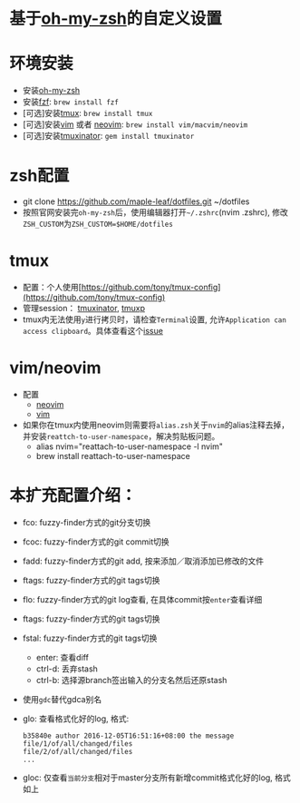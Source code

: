 # 基于[oh-my-zsh](https://github.com/robbyrussell/oh-my-zsh)的自定义设置

# 环境安装
- 安装[oh-my-zsh](https://github.com/robbyrussell/oh-my-zsh)
- 安装[fzf](https://github.com/junegunn/fzf):  `brew install fzf`
- [可选]安装[tmux](https://github.com/tmux/tmux):  `brew install tmux`
- [可选]安装[vim](http://www.vim.org/) 或者 [neovim](https://neovim.io/):  `brew install vim/macvim/neovim`
- [可选]安装[tmuxinator](https://github.com/tmuxinator/tmuxinator):  `gem install tmuxinator`

# zsh配置
- git clone https://github.com/maple-leaf/dotfiles.git ~/dotfiles
- 按照官网安装完`oh-my-zsh`后，使用编辑器打开`~/.zshrc`(nvim .zshrc), 修改`ZSH_CUSTOM`为`ZSH_CUSTOM=$HOME/dotfiles`

# tmux
- 配置：个人使用[https://github.com/tony/tmux-config](https://github.com/tony/tmux-config)
- 管理session： [tmuxinator](https://github.com/tmuxinator/tmuxinator), [tmuxp](https://github.com/tony/tmuxp)
- tmux内无法使用`y`进行拷贝时，请检查`Terminal`设置, 允许`Application can access clipboard`。具体查看这个[issue](https://github.com/ChrisJohnsen/tmux-MacOSX-pasteboard/issues/56#issuecomment-271063847)

# vim/neovim
- 配置
    - [neovim](https://github.com/maple-leaf/nvim)
    - [vim](https://github.com/maple-leaf/vimrc)
- 如果你在tmux内使用neovim则需要将`alias.zsh`关于`nvim`的alias注释去掉，并安装`reattch-to-user-namespace`，解决剪贴板问题。
    - alias nvim="reattach-to-user-namespace -l nvim"
    - brew install reattach-to-user-namespace

# 本扩充配置介绍：
- fco: fuzzy-finder方式的git分支切换
- fcoc: fuzzy-finder方式的git commit切换
- fadd: fuzzy-finder方式的git add, 按<tab>来添加／取消添加已修改的文件
- ftags: fuzzy-finder方式的git tags切换
- flo: fuzzy-finder方式的git log查看, 在具体commit按`enter`查看详细
- ftags: fuzzy-finder方式的git tags切换
- fstal: fuzzy-finder方式的git tags切换
    - enter: 查看diff
    - ctrl-d: 丢弃stash
    - ctrl-b: 选择源branch签出输入的分支名然后还原stash

- 使用`gdc`替代gdca别名
- glo: 查看格式化好的log, 格式:

    ```
    b35840e author 2016-12-05T16:51:16+08:00 the message
    file/1/of/all/changed/files
    file/2/of/all/changed/files
    ...
    ```
- gloc: 仅查看`当前分支`相对于master分支所有新增commit格式化好的log, 格式如上



